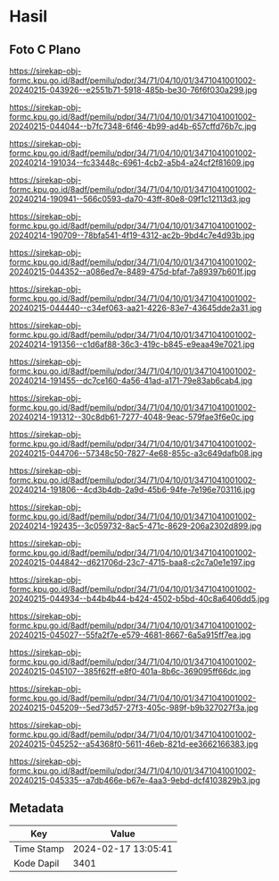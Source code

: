 # Hasil

## Foto C Plano

https://sirekap-obj-formc.kpu.go.id/8adf/pemilu/pdpr/34/71/04/10/01/3471041001002-20240215-043926--e2551b71-5918-485b-be30-76f6f030a299.jpg

https://sirekap-obj-formc.kpu.go.id/8adf/pemilu/pdpr/34/71/04/10/01/3471041001002-20240215-044044--b7fc7348-6f46-4b99-ad4b-657cffd76b7c.jpg

https://sirekap-obj-formc.kpu.go.id/8adf/pemilu/pdpr/34/71/04/10/01/3471041001002-20240214-191034--fc33448c-6961-4cb2-a5b4-a24cf2f81609.jpg

https://sirekap-obj-formc.kpu.go.id/8adf/pemilu/pdpr/34/71/04/10/01/3471041001002-20240214-190941--566c0593-da70-43ff-80e8-09f1c12113d3.jpg

https://sirekap-obj-formc.kpu.go.id/8adf/pemilu/pdpr/34/71/04/10/01/3471041001002-20240214-190709--78bfa541-4f19-4312-ac2b-9bd4c7e4d93b.jpg

https://sirekap-obj-formc.kpu.go.id/8adf/pemilu/pdpr/34/71/04/10/01/3471041001002-20240215-044352--a086ed7e-8489-475d-bfaf-7a89397b601f.jpg

https://sirekap-obj-formc.kpu.go.id/8adf/pemilu/pdpr/34/71/04/10/01/3471041001002-20240215-044440--c34ef063-aa21-4226-83e7-43645dde2a31.jpg

https://sirekap-obj-formc.kpu.go.id/8adf/pemilu/pdpr/34/71/04/10/01/3471041001002-20240214-191356--c1d6af88-36c3-419c-b845-e9eaa49e7021.jpg

https://sirekap-obj-formc.kpu.go.id/8adf/pemilu/pdpr/34/71/04/10/01/3471041001002-20240214-191455--dc7ce160-4a56-41ad-a171-79e83ab6cab4.jpg

https://sirekap-obj-formc.kpu.go.id/8adf/pemilu/pdpr/34/71/04/10/01/3471041001002-20240214-191312--30c8db61-7277-4048-9eac-579fae3f6e0c.jpg

https://sirekap-obj-formc.kpu.go.id/8adf/pemilu/pdpr/34/71/04/10/01/3471041001002-20240215-044706--57348c50-7827-4e68-855c-a3c649dafb08.jpg

https://sirekap-obj-formc.kpu.go.id/8adf/pemilu/pdpr/34/71/04/10/01/3471041001002-20240214-191806--4cd3b4db-2a9d-45b6-94fe-7e196e703116.jpg

https://sirekap-obj-formc.kpu.go.id/8adf/pemilu/pdpr/34/71/04/10/01/3471041001002-20240214-192435--3c059732-8ac5-471c-8629-206a2302d899.jpg

https://sirekap-obj-formc.kpu.go.id/8adf/pemilu/pdpr/34/71/04/10/01/3471041001002-20240215-044842--d621706d-23c7-4715-baa8-c2c7a0e1e197.jpg

https://sirekap-obj-formc.kpu.go.id/8adf/pemilu/pdpr/34/71/04/10/01/3471041001002-20240215-044934--b44b4b44-b424-4502-b5bd-40c8a6406dd5.jpg

https://sirekap-obj-formc.kpu.go.id/8adf/pemilu/pdpr/34/71/04/10/01/3471041001002-20240215-045027--55fa2f7e-e579-4681-8667-6a5a915ff7ea.jpg

https://sirekap-obj-formc.kpu.go.id/8adf/pemilu/pdpr/34/71/04/10/01/3471041001002-20240215-045107--385f62ff-e8f0-401a-8b6c-369095ff66dc.jpg

https://sirekap-obj-formc.kpu.go.id/8adf/pemilu/pdpr/34/71/04/10/01/3471041001002-20240215-045209--5ed73d57-27f3-405c-989f-b9b327027f3a.jpg

https://sirekap-obj-formc.kpu.go.id/8adf/pemilu/pdpr/34/71/04/10/01/3471041001002-20240215-045252--a54368f0-5611-46eb-821d-ee3662166383.jpg

https://sirekap-obj-formc.kpu.go.id/8adf/pemilu/pdpr/34/71/04/10/01/3471041001002-20240215-045335--a7db466e-b67e-4aa3-9ebd-dcf4103829b3.jpg


## Metadata

| Key        | Value               |
| ---------- | ------------------- |
| Time Stamp | 2024-02-17 13:05:41 |
| Kode Dapil | 3401                |



